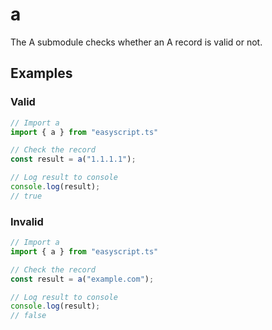 # a
The A submodule checks whether an A record is valid or not.

## Examples

### Valid

```ts
// Import a
import { a } from "easyscript.ts"

// Check the record
const result = a("1.1.1.1");

// Log result to console
console.log(result);
// true
```

### Invalid

```ts
// Import a
import { a } from "easyscript.ts"

// Check the record
const result = a("example.com");

// Log result to console
console.log(result);
// false
```